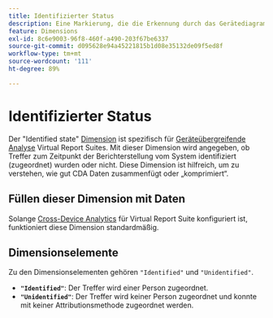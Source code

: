 ```yaml
---
title: Identifizierter Status
description: Eine Markierung, die die Erkennung durch das Gerätediagramm bestimmt.
feature: Dimensions
exl-id: 8c6e9003-96f8-460f-a490-203f67be6337
source-git-commit: d095628e94a45221815b1d08e35132de09f5ed8f
workflow-type: tm+mt
source-wordcount: '111'
ht-degree: 89%

---
```


# Identifizierter Status

Der &quot;Identified state&quot; [Dimension](overview.md) ist spezifisch für [Geräteübergreifende Analyse](../cda/overview.md) Virtual Report Suites. Mit dieser Dimension wird angegeben, ob Treffer zum Zeitpunkt der Berichterstellung vom System identifiziert (zugeordnet) wurden oder nicht. Diese Dimension ist hilfreich, um zu verstehen, wie gut CDA Daten zusammenfügt oder „komprimiert“.

## Füllen dieser Dimension mit Daten

Solange [Cross-Device Analytics](../cda/overview.md) für Virtual Report Suite konfiguriert ist, funktioniert diese Dimension standardmäßig.

## Dimensionselemente

Zu den Dimensionselementen gehören `"Identified"` und `"Unidentified"`.

* **`"Identified"`**: Der Treffer wird einer Person zugeordnet.
* **`"Unidentified"`**: Der Treffer wird keiner Person zugeordnet und konnte mit keiner Attributionsmethode zugeordnet werden.
